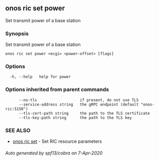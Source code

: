 ## onos ric set power

Set transmit power of a base station

### Synopsis

Set transmit power of a base station

```
onos ric set power <ecgi> <power-offset> [flags]
```

### Options

```
  -h, --help   help for power
```

### Options inherited from parent commands

```
      --no-tls                   if present, do not use TLS
      --service-address string   the gRPC endpoint (default "onos-ric:5150")
      --tls-cert-path string     the path to the TLS certificate
      --tls-key-path string      the path to the TLS key
```

### SEE ALSO

* [onos ric set](onos_ric_set.md)	 - Set RIC resource parameters

###### Auto generated by spf13/cobra on 7-Apr-2020
